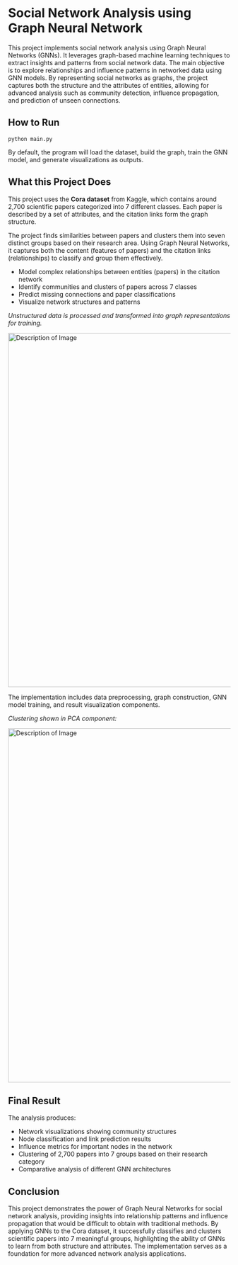 <h1>Social Network Analysis using Graph Neural Network</h1>

<p>
This project implements social network analysis using Graph Neural Networks (GNNs). 
It leverages graph-based machine learning techniques to extract insights and patterns 
from social network data. The main objective is to explore relationships and influence 
patterns in networked data using GNN models. By representing social networks as graphs, 
the project captures both the structure and the attributes of entities, allowing for 
advanced analysis such as community detection, influence propagation, and prediction 
of unseen connections. 
</p>

<h2>How to Run</h2>

<pre><code>python main.py</code></pre>

<p>
By default, the program will load the dataset, build the graph, train the GNN model, 
and generate visualizations as outputs.
</p>

<h2>What this Project Does</h2>

<p>
This project uses the <b>Cora dataset</b> from Kaggle, which contains around 2,700 
scientific papers categorized into 7 different classes. Each paper is described by 
a set of attributes, and the citation links form the graph structure. 
</p>

<p>
The project finds similarities between papers and clusters them into seven distinct 
groups based on their research area. Using Graph Neural Networks, it captures both 
the content (features of papers) and the citation links (relationships) to classify 
and group them effectively.
</p>

<ul>
  <li>Model complex relationships between entities (papers) in the citation network</li>
  <li>Identify communities and clusters of papers across 7 classes</li>
  <li>Predict missing connections and paper classifications</li>
  <li>Visualize network structures and patterns</li>
</ul>

<p><i>Unstructured data is processed and transformed into graph representations for training.</i></p>

<img src="Image1" alt="Description of Image" width="800" />

<p>
The implementation includes data preprocessing, graph construction, 
GNN model training, and result visualization components.
</p>

<p><i>Clustering shown in PCA component:</i></p>

<img src="Image2" alt="Description of Image" width="800" />

<h2>Final Result</h2>

<p>The analysis produces:</p>

<ul>
  <li>Network visualizations showing community structures</li>
  <li>Node classification and link prediction results</li>
  <li>Influence metrics for important nodes in the network</li>
  <li>Clustering of 2,700 papers into 7 groups based on their research category</li>
  <li>Comparative analysis of different GNN architectures</li>
</ul>

<h2>Conclusion</h2>

<p>
This project demonstrates the power of Graph Neural Networks for social network analysis, 
providing insights into relationship patterns and influence propagation that would be 
difficult to obtain with traditional methods. By applying GNNs to the Cora dataset, 
it successfully classifies and clusters scientific papers into 7 meaningful groups, 
highlighting the ability of GNNs to learn from both structure and attributes. 
The implementation serves as a foundation for more advanced network analysis applications. 
</p>
